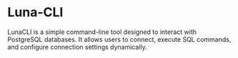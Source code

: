 # Luna-CLI
LunaCLI is a simple command-line tool designed to interact with PostgreSQL databases. It allows users to connect, execute SQL commands, and configure connection settings dynamically.
